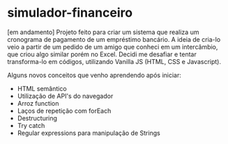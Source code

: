 # simulador-financeiro

[em andamento] 
Projeto feito para criar um sistema que realiza um cronograma de pagamento de um empréstimo bancário. A ideia de cria-lo veio a partir de um pedido de um amigo que conheci em um intercâmbio, que criou algo similar porém no Excel. Decidi me desafiar e tentar transforma-lo em códigos, utilizando Vanilla JS (HTML, CSS e Javascript).

Alguns novos conceitos que venho aprendendo após iniciar:

- HTML semântico
- Utilização de API's do navegador
- Arroz function
- Laços de repetição com forEach
- Destructuring
- Try catch
- Regular expressions para manipulação de Strings

